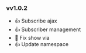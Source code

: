### vv1.0.2 
* :+1: Subscribe ajax
* :+1: Subscriber management
* :bug: Fix show via
* :+1: Update namespace

